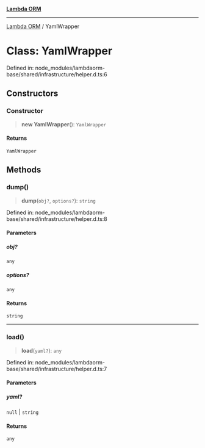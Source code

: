 [**Lambda ORM**](../README.md)

***

[Lambda ORM](../README.md) / YamlWrapper

# Class: YamlWrapper

Defined in: node\_modules/lambdaorm-base/shared/infrastructure/helper.d.ts:6

## Constructors

### Constructor

> **new YamlWrapper**(): `YamlWrapper`

#### Returns

`YamlWrapper`

## Methods

### dump()

> **dump**(`obj?`, `options?`): `string`

Defined in: node\_modules/lambdaorm-base/shared/infrastructure/helper.d.ts:8

#### Parameters

##### obj?

`any`

##### options?

`any`

#### Returns

`string`

***

### load()

> **load**(`yaml?`): `any`

Defined in: node\_modules/lambdaorm-base/shared/infrastructure/helper.d.ts:7

#### Parameters

##### yaml?

`null` | `string`

#### Returns

`any`
